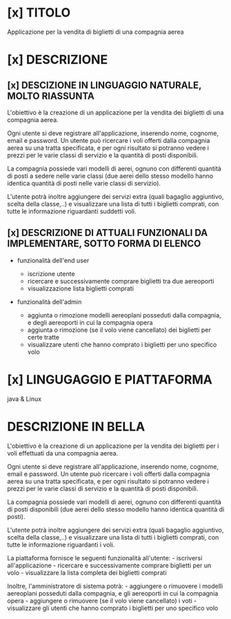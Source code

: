 # [x] TITOLO
Applicazione per la vendita di biglietti di una compagnia aerea 

# [x] DESCRIZIONE
## [x] DESCIZIONE IN LINGUAGGIO NATURALE, MOLTO RIASSUNTA 
L'obiettivo è la creazione di un applicazione per la vendita dei biglietti di una compagnia aerea. 

Ogni utente si deve registrare all'applicazione, inserendo nome, cognome, email e password.
Un utente può ricercare i voli offerti dalla compagnia aerea su una tratta specificata, e per ogni risultato si potranno vedere i prezzi 
per le varie classi di servizio e la quantità di posti disponibili.

La compagnia possiede vari modelli di aerei, ognuno con differenti quantità di posti a sedere nelle varie classi (due aerei dello stesso 
modello hanno identica quantità di posti nelle varie classi di servizio).

L'utente potrà inoltre aggiungere dei servizi extra (quali bagaglio aggiuntivo, scelta della classe,..) e visualizzare una lista di tutti 
i biglietti comprati, con tutte le informazione riguardanti suddetti voli.

## [x] DESCRIZIONE DI ATTUALI FUNZIONALI DA IMPLEMENTARE, SOTTO FORMA DI ELENCO
* funzionalità dell'end user
    - iscrizione utente
    - ricercare e successivamente comprare biglietti tra due aereoporti
    - visualizzazione lista biglietti comprati

* funzionalità dell'admin
    - aggiunta o rimozione modelli aereoplani posseduti dalla compagnia, e degli aereoporti in cui la compagnia opera
    - aggiunta o rimozione (se il volo viene cancellato) dei biglietti per certe tratte
    - visualizzare utenti che hanno comprato i biglietti per uno specifico volo

# [x] LINGUGAGGIO E PIATTAFORMA
java & Linux

# DESCRIZIONE IN BELLA
L'obiettivo è la creazione di un applicazione per la vendita dei biglietti per i voli effettuati da una compagnia aerea. 

Ogni utente si deve registrare all'applicazione, inserendo nome, cognome, email e password.
Un utente può ricercare i voli offerti dalla compagnia aerea su una tratta specificata, e per ogni risultato si potranno vedere i prezzi 
per le varie classi di servizio e la quantità di posti disponibili.

La compagnia possiede vari modelli di aerei, ognuno con differenti quantità di posti disponibili (due aerei dello stesso 
modello hanno identica quantità di posti).

L'utente potrà inoltre aggiungere dei servizi extra (quali bagaglio aggiuntivo, scelta della classe,..) e visualizzare una lista di tutti 
i biglietti comprati, con tutte le informazione riguardanti i voli.

La piattaforma fornisce le seguenti funzionalità all'utente:
    - iscriversi all'applicazione
    - ricercare e successivamente comprare biglietti per un volo
    - visualizzare la lista completa dei biglietti comprati

Inoltre, l'amministratore di sistema potrà:
    - aggiungere o rimuovere i modelli aereoplani posseduti dalla compagnia, e gli aereoporti in cui la compagnia opera
    - aggiungere o rimuovere (se il volo viene cancellato) i voti
    - visualizzare gli utenti che hanno comprato i biglietti per uno specifico volo
